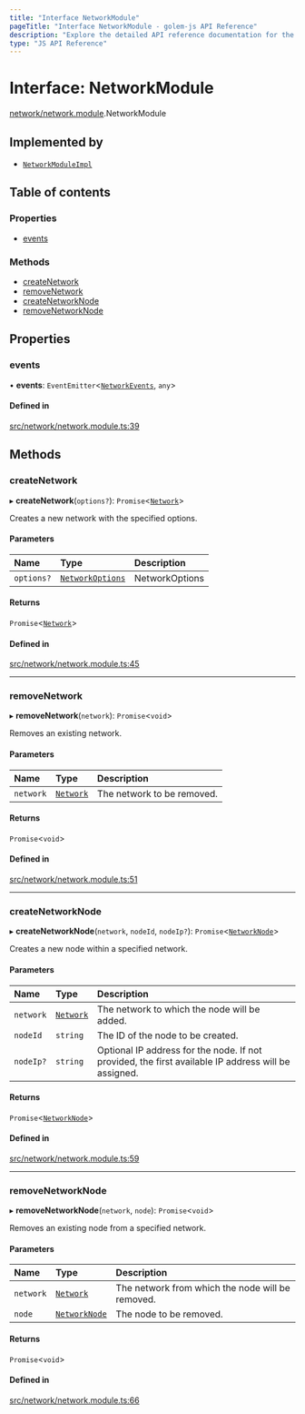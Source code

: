 ```yaml
---
title: "Interface NetworkModule"
pageTitle: "Interface NetworkModule - golem-js API Reference"
description: "Explore the detailed API reference documentation for the Interface NetworkModule within the golem-js SDK for the Golem Network."
type: "JS API Reference"
---
```

# Interface: NetworkModule

[network/network.module](../modules/network_network_module).NetworkModule

## Implemented by

- [`NetworkModuleImpl`](../classes/network_network_module.NetworkModuleImpl)

## Table of contents

### Properties

- [events](network_network_module.NetworkModule#events)

### Methods

- [createNetwork](network_network_module.NetworkModule#createnetwork)
- [removeNetwork](network_network_module.NetworkModule#removenetwork)
- [createNetworkNode](network_network_module.NetworkModule#createnetworknode)
- [removeNetworkNode](network_network_module.NetworkModule#removenetworknode)

## Properties

### events

• **events**: `EventEmitter`\<[`NetworkEvents`](network_api.NetworkEvents), `any`\>

#### Defined in

[src/network/network.module.ts:39](https://github.com/golemfactory/golem-js/blob/ed1cf1df/src/network/network.module.ts#L39)

## Methods

### createNetwork

▸ **createNetwork**(`options?`): `Promise`\<[`Network`](../classes/network_network.Network)\>

Creates a new network with the specified options.

#### Parameters

| Name | Type | Description |
| :------ | :------ | :------ |
| `options?` | [`NetworkOptions`](network_network_module.NetworkOptions) | NetworkOptions |

#### Returns

`Promise`\<[`Network`](../classes/network_network.Network)\>

#### Defined in

[src/network/network.module.ts:45](https://github.com/golemfactory/golem-js/blob/ed1cf1df/src/network/network.module.ts#L45)

___

### removeNetwork

▸ **removeNetwork**(`network`): `Promise`\<`void`\>

Removes an existing network.

#### Parameters

| Name | Type | Description |
| :------ | :------ | :------ |
| `network` | [`Network`](../classes/network_network.Network) | The network to be removed. |

#### Returns

`Promise`\<`void`\>

#### Defined in

[src/network/network.module.ts:51](https://github.com/golemfactory/golem-js/blob/ed1cf1df/src/network/network.module.ts#L51)

___

### createNetworkNode

▸ **createNetworkNode**(`network`, `nodeId`, `nodeIp?`): `Promise`\<[`NetworkNode`](../classes/network_node.NetworkNode)\>

Creates a new node within a specified network.

#### Parameters

| Name | Type | Description |
| :------ | :------ | :------ |
| `network` | [`Network`](../classes/network_network.Network) | The network to which the node will be added. |
| `nodeId` | `string` | The ID of the node to be created. |
| `nodeIp?` | `string` | Optional IP address for the node. If not provided, the first available IP address will be assigned. |

#### Returns

`Promise`\<[`NetworkNode`](../classes/network_node.NetworkNode)\>

#### Defined in

[src/network/network.module.ts:59](https://github.com/golemfactory/golem-js/blob/ed1cf1df/src/network/network.module.ts#L59)

___

### removeNetworkNode

▸ **removeNetworkNode**(`network`, `node`): `Promise`\<`void`\>

Removes an existing node from a specified network.

#### Parameters

| Name | Type | Description |
| :------ | :------ | :------ |
| `network` | [`Network`](../classes/network_network.Network) | The network from which the node will be removed. |
| `node` | [`NetworkNode`](../classes/network_node.NetworkNode) | The node to be removed. |

#### Returns

`Promise`\<`void`\>

#### Defined in

[src/network/network.module.ts:66](https://github.com/golemfactory/golem-js/blob/ed1cf1df/src/network/network.module.ts#L66)
